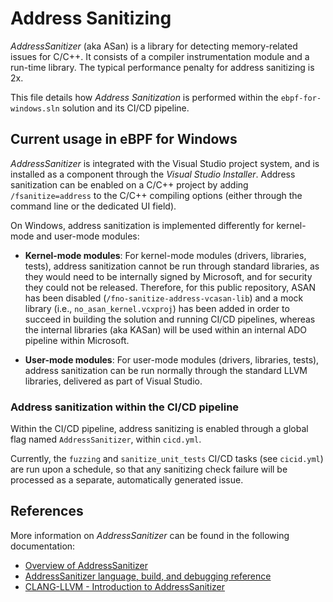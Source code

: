# Address Sanitizing

*AddressSanitizer* (aka ASan) is a library for detecting memory-related issues for C/C++. It consists of a compiler instrumentation module and a run-time library. The typical performance penalty for address sanitizing is 2x.

This file details how *Address Sanitization* is performed within the `ebpf-for-windows.sln` solution and its CI/CD pipeline.


## Current usage in eBPF for Windows

*AddressSanitizer* is integrated with the Visual Studio project system, and is installed as a component through the *Visual Studio Installer*. Address sanitization can be enabled on a C/C++ project by adding `/fsanitize=address` to the C/C++ compiling options (either through the command line or the dedicated UI field).

On Windows, address sanitization is implemented differently for kernel-mode and user-mode modules:

- **Kernel-mode modules**: For kernel-mode modules (drivers, libraries, tests), address sanitization cannot be run through standard libraries, as they would need to be internally signed by Microsoft, and for security they could not be released.
Therefore, for this public repository, ASAN has been disabled (`/fno-sanitize-address-vcasan-lib`) and a mock library (i.e., `no_asan_kernel.vcxproj`) has been added in order to succeed in building the solution and running CI/CD pipelines, whereas the internal libraries (aka KASan) will be used within an internal ADO pipeline within Microsoft.

- **User-mode modules**: For user-mode modules (drivers, libraries, tests), address sanitization can be run normally through the standard LLVM libraries, delivered as part of Visual Studio.

### Address sanitization within the CI/CD pipeline

Within the CI/CD pipeline, address sanitizing is enabled through a global flag named `AddressSanitizer`, within `cicd.yml`.

Currently, the `fuzzing` and `sanitize_unit_tests` CI/CD tasks (see `cicid.yml`) are run upon a schedule, so that any sanitizing check failure will be processed as a separate, automatically generated issue.

## References

More information on *AddressSanitizer* can be found in the following documentation:

- [Overview of AddressSanitizer](https://learn.microsoft.com/cpp/sanitizers/asan?view=msvc-160)
- [AddressSanitizer language, build, and debugging reference](https://learn.microsoft.com/cpp/sanitizers/asan-building?view=msvc-160)
- [CLANG-LLVM - Introduction to AddressSanitizer](https://clang.llvm.org/docs/AddressSanitizer.html)